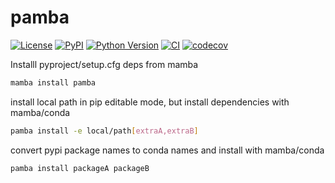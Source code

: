 # pamba

[![License](https://img.shields.io/pypi/l/pamba.svg?color=green)](https://github.com/tlambert03/pamba/raw/main/LICENSE)
[![PyPI](https://img.shields.io/pypi/v/pamba.svg?color=green)](https://pypi.org/project/pamba)
[![Python Version](https://img.shields.io/pypi/pyversions/pamba.svg?color=green)](https://python.org)
[![CI](https://github.com/tlambert03/pamba/actions/workflows/ci.yml/badge.svg)](https://github.com/tlambert03/pamba/actions/workflows/ci.yml)
[![codecov](https://codecov.io/gh/tlambert03/pamba/branch/main/graph/badge.svg)](https://codecov.io/gh/tlambert03/pamba)

Installl pyproject/setup.cfg deps from mamba

```sh
mamba install pamba
```

install local path in pip editable mode, but install dependencies with mamba/conda

```sh
pamba install -e local/path[extraA,extraB]
```

convert pypi package names to conda names and install with mamba/conda

```sh
pamba install packageA packageB
```

